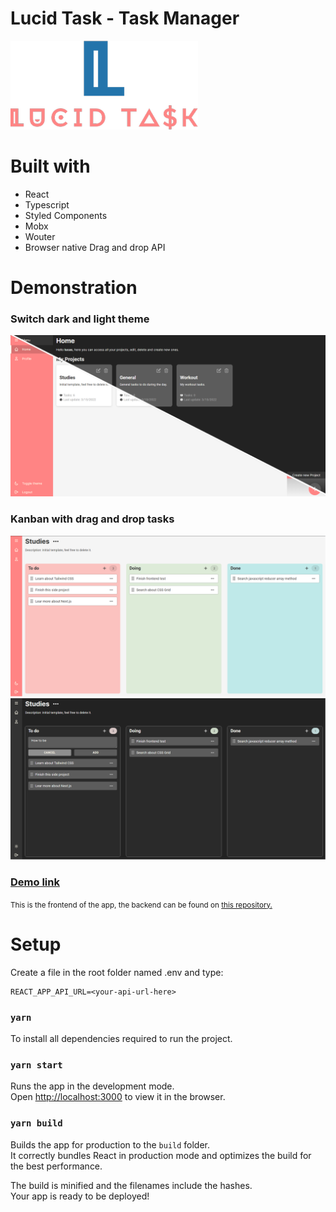 #  Lucid Task - Task Manager

<img alt="Home page themes" src="src/assets/images/logo.png">

# Built with

- React
- Typescript
- Styled Components
- Mobx
- Wouter
- Browser native Drag and drop API

# Demonstration

### Switch dark and light theme

<img alt="Home page themes" src="public/readme/half-theme-home.png">

### Kanban with drag and drop tasks

<img alt="Home page themes" src="public/readme/tasks-light.png">

<img alt="Home page themes" src="public/readme/tasks-dark.png">

### <a target="__blank" href="https://lucas-santosp.github.io/task-manager/">Demo link</a>

<small>
This is the frontend of the app, the backend can be found on <a href="https://github.com/lucas-santosP/task-manager-backend">this repository.</a>
</small>

# Setup

Create a file in the root folder named .env and type:

```
REACT_APP_API_URL=<your-api-url-here>
```

### `yarn`

To install all dependencies required to run the project.

### `yarn start`

Runs the app in the development mode.\
Open [http://localhost:3000](http://localhost:3000) to view it in the browser.

### `yarn build`

Builds the app for production to the `build` folder.\
It correctly bundles React in production mode and optimizes the build for the best performance.

The build is minified and the filenames include the hashes.\
Your app is ready to be deployed!
